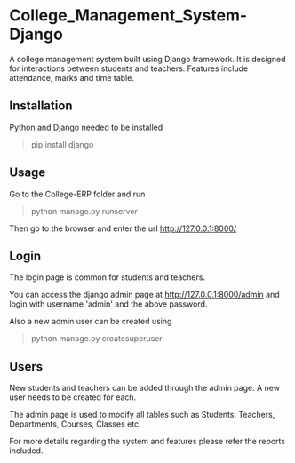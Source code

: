 # College_Management_System-Django

A college management system built using Django framework. It is designed for interactions between students and teachers. Features include attendance, marks and time table.

## Installation
Python and Django needed to be installed

> pip install django

## Usage
Go to the College-ERP folder and run

> python manage.py runserver

Then go to the browser and enter the url http://127.0.0.1:8000/

## Login
The login page is common for students and teachers.


You can access the django admin page at http://127.0.0.1:8000/admin and login with username 'admin' and the above password.

Also a new admin user can be created using

> python manage.py createsuperuser
## Users
New students and teachers can be added through the admin page. A new user needs to be created for each.

The admin page is used to modify all tables such as Students, Teachers, Departments, Courses, Classes etc.

For more details regarding the system and features please refer the reports included.
